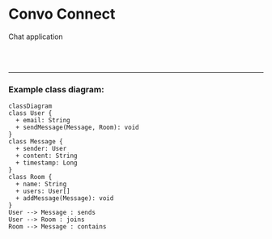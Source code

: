 # Convo Connect

Chat application

<br/><br/>

---

### Example class diagram:

```mermaid
classDiagram
class User {
  + email: String
  + sendMessage(Message, Room): void
}
class Message {
  + sender: User
  + content: String
  + timestamp: Long
}
class Room {
  + name: String
  + users: User[]
  + addMessage(Message): void
}
User --> Message : sends
User --> Room : joins
Room --> Message : contains
```
